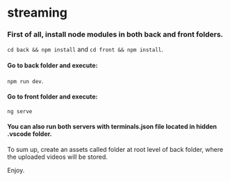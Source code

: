 # streaming

### First of all, install node modules in both back and front folders.

`cd back && npm install` and `cd front && npm install`.

#### Go to back folder and execute: 

`npm run dev`.

#### Go to front folder and execute: 

`ng serve`

#### You can also run both servers with terminals.json file located in hidden .vscode folder.

To sum up, create an assets called folder at root level of back folder, where the uploaded videos will be stored.

Enjoy.
